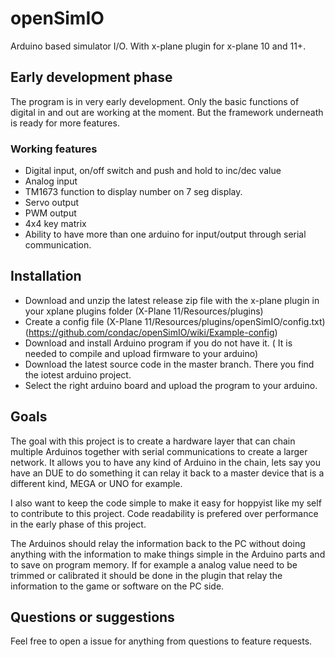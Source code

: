 # openSimIO
Arduino based simulator I/O. With x-plane plugin for x-plane 10 and 11+.

## Early development phase
The program is in very early development. Only the basic functions of digital in and out are working at the moment. But the framework underneath is ready for more features.

### Working features
* Digital input, on/off switch and push and hold to inc/dec value
* Analog input
* TM1673 function to display number on 7 seg display. 
* Servo output
* PWM output
* 4x4 key matrix
* Ability to have more than one arduino for input/output through serial communication. 

## Installation
* Download and unzip the latest release zip file with the x-plane plugin in your xplane plugins folder (X-Plane 11/Resources/plugins)
* Create a config file (X-Plane 11/Resources/plugins/openSimIO/config.txt) (https://github.com/condac/openSimIO/wiki/Example-config)
* Download and install Arduino program if you do not have it. ( It is needed to compile and upload firmware to your arduino)
* Download the latest source code in the master branch. There you find the iotest arduino project.
* Select the right arduino board and upload the program to your arduino.


## Goals
The goal with this project is to create a hardware layer that can chain multiple Arduinos together with serial communications to create a larger network. It allows you to have any kind of Arduino in the chain, lets say you have an DUE to do something it can relay it back to a master device that is a different kind, MEGA or UNO for example.

I also want to keep the code simple to make it easy for hoppyist like my self to contribute to this project. Code readability is prefered over performance in the early phase of this project.

The Arduinos should relay the information back to the PC without doing anything with the information to make things simple in the Arduino parts and to save on program memory. If for example a analog value need to be trimmed or calibrated it should be done in the plugin that relay the information to the game or software on the PC side.

## Questions or suggestions
Feel free to open a issue for anything from questions to feature requests. 
